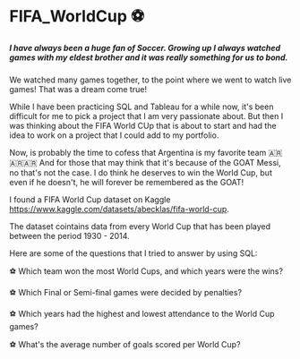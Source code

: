 # FIFA_WorldCup ⚽️

##### I have always been a huge fan of Soccer. Growing up I always watched games with my eldest brother and it was really something for us to bond. 
We watched many games together, to the point where we went to watch live games! That was a dream come true!

While I have been practicing SQL and Tableau for a while now, it's been difficult for me to pick a project that I am very passionate about. 
But then I was thinking about the FIFA World CUp that is about to start and had the idea to work on a project that I could add to my portfolio. 

Now, is probably the time to cofess that Argentina is my favorite team 🇦🇷🇦🇷🇦🇷 
And for those that may think that it's because of the GOAT Messi, no that's not the case. 
I do think he deserves to win the World Cup, but even if he doesn't, he will forever be remembered as the GOAT!

I found a FIFA World Cup dataset on Kaggle https://www.kaggle.com/datasets/abecklas/fifa-world-cup.

The dataset cointains data from every World Cup that has been played between the period 1930 - 2014. 

Here are some of the questions that I tried to answer by using SQL:

⚽️ Which team won the most World Cups, and which years were the wins?

⚽️ Which Final or Semi-final games were decided by penalties?

⚽️ Which years had the highest and lowest attendance to the World Cup games?

⚽️ What's the average number of goals scored per World Cup?



